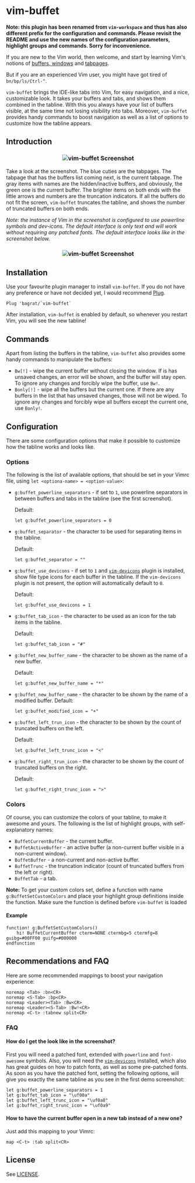 # vim-buffet

**Note: this plugin has been renamed from `vim-workspace` and thus has also
different prefix for the configuration and commands. Please revisit the README
and use the new names of the configuration parameters, highlight groups and
commands. Sorry for inconvenience.**

If you are new to the Vim world, then welcome, and start by learning Vim's
notions of [buffers, windows](http://vimdoc.sourceforge.net/htmldoc/windows.html)
and [tabpages](http://vimdoc.sourceforge.net/htmldoc/tabpage.html).

But if you are an experienced Vim user, you might have got tired of `bn/bp/ls/Ctrl-^`.

`vim-buffet` brings the IDE-like tabs into Vim, for easy navigation, and a nice,
customizable look. It takes your buffers and tabs, and shows them combined in the
tabline. With this you always have your list of buffers visible, at the same
time not losing visibility into tabs. Moreover, `vim-buffet` provides handy
commands to boost navigation as well as a list of options to customize how the
tabline appears.

## Introduction

<h3 align="center">
    <img
        src="https://raw.githubusercontent.com/bagrat/vim-buffet/e915a9f0627228c317a7498c800208813c0298c3/demo.png"
        alt="vim-buffet Screenshot"
    />
</h3>

Take a look at the screenshot. The blue cuties are the tabpages. The tabpage
that has the buffers list coming next, is the current tabpage. The gray items
with names are the hidden/inactive buffers, and obviously, the green one is the
current buffer. The brighter items on both ends with the little arrows and numbers
are the truncation indicators. If all the buffers do not fit the screen,
`vim-buffet` truncates the tabline, and shows the number of truncated buffers on
both ends.

*Note: the instance of Vim in the screenshot is configured to use powerline
symbols and dev-icons. The default interface is only text and will work without
requiring any patched fonts. The default interface looks like in the screenshot
below.*

<h3 align="center">
    <img
        src="https://raw.githubusercontent.com/bagrat/vim-buffet/e915a9f0627228c317a7498c800208813c0298c3/demo2.png"
        alt="vim-buffet Screenshot"
    />
</h3>

## Installation

Use your favourite plugin manager to install `vim-buffet`. If you do not have any
preference or have not decided yet, I would recommend [Plug](https://github.com/junegunn/vim-plug).

```
Plug 'bagrat/`vim-buffet`
```

After installation, `vim-buffet` is enabled by default, so whenever you restart
Vim, you will see the new tabline!

## Commands

Apart from listing the buffers in the tabline, `vim-buffet` also provides some
handy commands to manipulate the buffers:

* `Bw[!]` -  wipe the current buffer without closing the window. If is has unsaved
  changes, an error will be shown, and the buffer will stay open. To ignore any
  changes and forcibly wipe the buffer, use `Bw!`.
* `Bonly[!]` - wipe all the buffers but the current one. If there are any buffers
  in the list that has unsaved changes, those will not be wiped. To ignore any
  changes and forcibly wipe all buffers except the current one, use `Bonly!`.

## Configuration

There are some configuration options that make it possible to customize how the
tabline works and looks like.

### Options

The following is the list of available options, that should be set in your
Vimrc file, using `let <optiona-name> = <option-value>`:

* `g:buffet_powerline_separators` - if set to `1`, use powerline separators
  in between buffers and tabs in the tabline (see the first screenshot).

  Default:
  ```
  let g:buffet_powerline_separators = 0
  ```

* `g:buffet_separator` - the character to be used for separating items in the tabline.

  Default:
  ```
  let g:buffet_separator = ""
  ```

* `g:buffet_use_devicons` - if set to `1` and
  [`vim-devicons`](https://github.com/ryanoasis/vim-devicons) plugin is
  installed, show file type icons for each buffer in the tabline. If the
  `vim-devicons` plugin is not present, the option will automatically default to
  `0`.

  Default:
  ```
  let g:buffet_use_devicons = 1
  ```

* `g:buffet_tab_icon` - the character to be used as an icon for the tab items
  in the tabline.

  Default:
  ```
  let g:buffet_tab_icon = "#"
  ```

* `g:buffet_new_buffer_name` - the character to be shown as the name of a new
  buffer.

  Default:
  ```
  let g:buffet_new_buffer_name = "*"
  ```

* `g:buffet_new_buffer_name` - the character to be shown by the name of
  a modified buffer.
  Default:

  ```
  let g:buffet_modified_icon = "+"
  ```

* `g:buffet_left_trun_icon` - the character to be shown by the count of
  truncated buffers on the left.

  Default:
  ```
  let g:buffet_left_trunc_icon = "<"
  ```

* `g:buffet_right_trun_icon` - the character to be shown by the count of
  truncated buffers on the right.
  
  Default:
  ```
  let g:buffet_right_trunc_icon = ">"
  ```

### Colors

Of course, you can customize the colors of your tabline, to make it awesome and
yours. The following is the list of highlight groups, with self-explanatory
names:

* `BuffetCurrentBuffer` - the current buffer.
* `BuffetActiveBuffer` - an active buffer (a non-current buffer visible in
  a non-current window).
* `BuffetBuffer` - a non-current and non-active buffer.
* `BuffetTrunc` - the truncation indicator (count of truncated buffers
  from the left or right).
* `BuffetTab` - a tab.

**Note:** To get your custom colors set, define a function with name
`g:BuffetSetCustomColors` and place your highlight group definitions inside
the function. Make sure the function is defined before `vim-buffet` is loaded

#### Example

```
function! g:BuffetSetCustomColors()
    hi! BuffetCurrentBuffer cterm=NONE ctermbg=5 ctermfg=8 guibg=#00FF00 guifg=#000000
endfunction
```

## Recommendations and FAQ

Here are some recommended mappings to boost your navigation experience:

```
noremap <Tab> :bn<CR>
noremap <S-Tab> :bp<CR>
noremap <Leader><Tab> :Bw<CR>
noremap <Leader><S-Tab> :Bw!<CR>
noremap <C-t> :tabnew split<CR>
```

### FAQ

#### **How do I get the look like in the screenshot?**

First you will need a patched font, extended with `powerline` and `font-awesome`
symbols. Also, you will need the
[`vim-devicons`](https://github.com/ryanoasis/vim-devicons) installed, which
also has great guides on how to patch fonts, as well as some pre-patched fonts.
As soon as you have the patched font, setting the following options, will give
you exactly the same tabline as you see in the first demo screenshot:

```
let g:buffet_powerline_separators = 1
let g:buffet_tab_icon = "\uf00a"
let g:buffet_left_trunc_icon = "\uf0a8"
let g:buffet_right_trunc_icon = "\uf0a9"
```

#### **How to have the current buffer open in a new tab instead of a new one?**

Just add this mapping to your Vimrc:

```
map <C-t> :tab split<CR>
```

## License

See
[LICENSE](https://github.com/bagrat/vim-buffet/blob/master/LICENS://github.com/bagrat/vim-buffet/blob/master/LICENSE).
